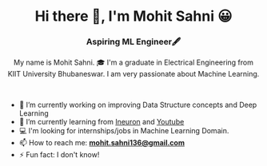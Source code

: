 <h1 align="center">Hi there 👋, I'm Mohit Sahni 😀</h1>
<h3 align="center">Aspiring ML Engineer🖋</h3>

<p align="center">My name is Mohit Sahni. 🎓 I'm a graduate in Electrical Engineering from KIIT University Bhubaneswar. I am very passionate about Machine Learning. </p>

<br>

- 🔭 I’m currently working on improving Data Structure concepts and Deep Learning
- 🌱 I’m currently learning from [Ineuron](https://ineuron.ai/) and [Youtube](https://www.youtube.com/)
- 💻 I'm looking for internships/jobs in Machine Learning Domain.
- 📫 How to reach me: **mohit.sahni136@gmail.com**
- ⚡ Fun fact: I don't know!
